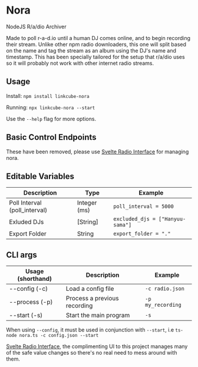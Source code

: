 # Nora
NodeJS R/a/dio Archiver

Made to poll r-a-d.io until a human DJ comes online, and to begin recording their stream. Unlike other npm radio downloaders, this one will split based on the name and tag the stream as an album using the DJ's name and timestamp. This has been specially tailored for the setup that r/a/dio uses so it will probably not work with other internet radio streams.

## Usage
Install: `npm install linkcube-nora`

Running: `npx linkcube-nora --start`

Use the `--help` flag for more options.

## Basic Control Endpoints
These have been removed, please use [Svelte Radio Interface](https://github.com/Linkcube/svelte-radio-interface) for managing nora.

## Editable Variables
Description | Type | Example
--- | --- | ---
Poll Interval (poll_interval) | Integer (ms) | `poll_interval = 5000`
Exluded DJs | [String] | `excluded_djs = ["Hanyuu-sama"]`
Export Folder | String | `export_folder = "."`

## CLI args
Usage (shorthand) | Description | Example
--- | --- | ---
--config (-c) | Load a config file | `-c radio.json`
--process (-p) | Process a previous recording | `-p my_recording`
--start (-s) | Start the main program | `-s`

When using `--config`, it must be used in conjunction with `--start`, i.e `ts-node nora.ts -c config.json --start`

[Svelte Radio Interface](https://github.com/Linkcube/svelte-radio-interface), the complimenting UI to this project manages many of the safe value changes so there's no real need to mess around with them.
